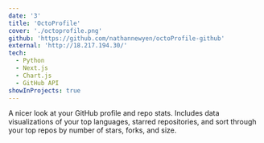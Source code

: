 ```yaml
---
date: '3'
title: 'OctoProfile'
cover: './octoprofile.png'
github: 'https://github.com/nathannewyen/octoProfile-github'
external: 'http://18.217.194.30/'
tech:
  - Python
  - Next.js
  - Chart.js
  - GitHub API
showInProjects: true
---
```


A nicer look at your GitHub profile and repo stats. Includes data visualizations of your top languages, starred repositories, and sort through your top repos by number of stars, forks, and size.
